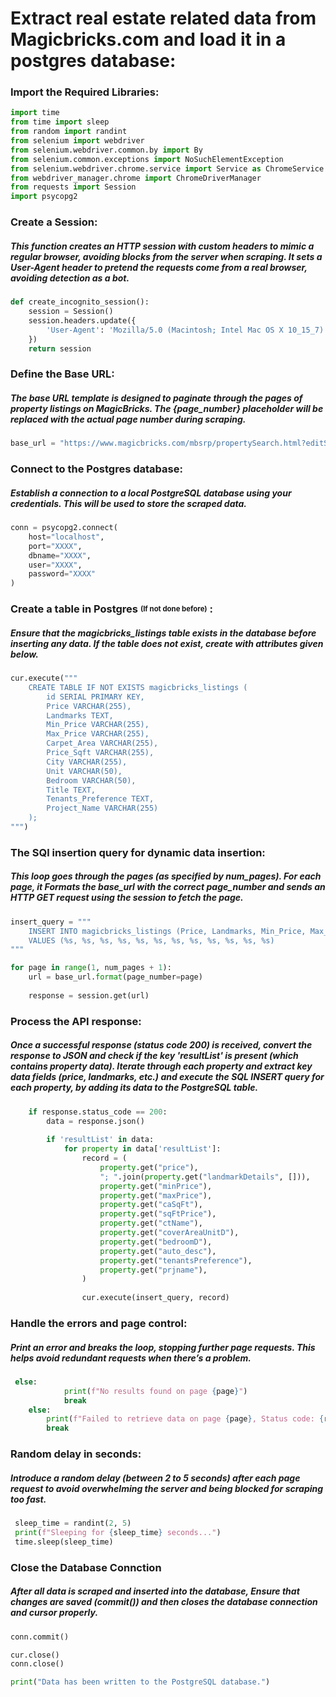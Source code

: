 # Extract real estate related data from Magicbricks.com and load it in a postgres database:
### Import the Required Libraries:
```python
import time
from time import sleep
from random import randint
from selenium import webdriver
from selenium.webdriver.common.by import By
from selenium.common.exceptions import NoSuchElementException
from selenium.webdriver.chrome.service import Service as ChromeService
from webdriver_manager.chrome import ChromeDriverManager
from requests import Session
import psycopg2
```

### Create a Session:
##### This function creates an HTTP session with custom headers to mimic a regular browser, avoiding blocks from the server when scraping. It sets a User-Agent header to pretend the requests come from a real browser, avoiding detection as a bot.
```python
def create_incognito_session():
    session = Session()
    session.headers.update({
        'User-Agent': 'Mozilla/5.0 (Macintosh; Intel Mac OS X 10_15_7) AppleWebKit/537.36 (KHTML, like Gecko) Chrome/127.0.0.0 Safari/537.36'
    })
    return session
```

### Define the Base URL:
##### The base URL template is designed to paginate through the pages of property listings on MagicBricks. The {page_number} placeholder will be replaced with the actual page number during scraping.
```python
base_url = "https://www.magicbricks.com/mbsrp/propertySearch.html?editSearch=Y&category=R&propertyType=10001,10017,10002,10003,10021,10022,10020&bedrooms=11700,11701,11702,11703&city=2481&page={page_number}&groupstart=90&offset=0&maxOffset=100&sortBy=premiumRecent&pType=10001,10017,10002,10003,10021,10022,10020&isNRI=N&showPrimePropsinFixedSlotsSEO=N&multiLang=en"
```

### Connect to the Postgres database:
##### Establish a connection to a local PostgreSQL database using your credentials. This will be used to store the scraped data.
```python
conn = psycopg2.connect(
    host="localhost",
    port="XXXX",
    dbname="XXXX",
    user="XXXX",
    password="XXXX"
)
```
### Create a table in Postgres <sub><sup>(If not done before)</sup></sub> :
##### Ensure that the magicbricks_listings table exists in the database before inserting any data. If the table does not exist, create with attributes given below.
```python
cur.execute("""
    CREATE TABLE IF NOT EXISTS magicbricks_listings (
        id SERIAL PRIMARY KEY,
        Price VARCHAR(255),
        Landmarks TEXT,
        Min_Price VARCHAR(255),
        Max_Price VARCHAR(255),
        Carpet_Area VARCHAR(255),
        Price_Sqft VARCHAR(255),
        City VARCHAR(255),
        Unit VARCHAR(50),
        Bedroom VARCHAR(50),
        Title TEXT,
        Tenants_Preference TEXT,
        Project_Name VARCHAR(255)
    );
""")
```

### The SQl insertion query for dynamic data insertion:
##### This loop goes through the pages (as specified by num_pages). For each page, it Formats the base_url with the correct page_number and sends an HTTP GET request using the session to fetch the page.
```python
insert_query = """
    INSERT INTO magicbricks_listings (Price, Landmarks, Min_Price, Max_Price, Carpet_Area, Price_Sqft, City, Unit, Bedroom, Title, Tenants_Preference, Project_Name)
    VALUES (%s, %s, %s, %s, %s, %s, %s, %s, %s, %s, %s, %s)
"""

for page in range(1, num_pages + 1):
    url = base_url.format(page_number=page)
    
    response = session.get(url)
```

### Process the API response:
##### Once a successful response (status code 200) is received, convert the response to JSON and check if the key 'resultList' is present (which contains property data). Iterate through each property and extract key data fields (price, landmarks, etc.) and execute the SQL INSERT query for each property, by adding its data to the PostgreSQL table.
```python
    if response.status_code == 200:
        data = response.json()  
        
        if 'resultList' in data:
            for property in data['resultList']:
                record = (
                    property.get("price"),
                    "; ".join(property.get("landmarkDetails", [])),  
                    property.get("minPrice"),
                    property.get("maxPrice"),
                    property.get("caSqFt"),
                    property.get("sqFtPrice"),
                    property.get("ctName"),
                    property.get("coverAreaUnitD"),
                    property.get("bedroomD"),
                    property.get("auto_desc"),
                    property.get("tenantsPreference"),
                    property.get("prjname"),
                )
                
                cur.execute(insert_query, record)
```

### Handle the errors and page control:
##### Print an error and breaks the loop, stopping further page requests. This helps avoid redundant requests when there’s a problem.
```python
 else:
            print(f"No results found on page {page}")
            break  
    else:
        print(f"Failed to retrieve data on page {page}, Status code: {response.status_code}")
        break  
```
### Random delay in seconds:
##### Introduce a random delay (between 2 to 5 seconds) after each page request to avoid overwhelming the server and being blocked for scraping too fast.
```python
 sleep_time = randint(2, 5)  
 print(f"Sleeping for {sleep_time} seconds...")
 time.sleep(sleep_time)
```
### Close the Database Connction
##### After all data is scraped and inserted into the database, Ensure that changes are saved (commit()) and then closes the database connection and cursor properly.
```python
conn.commit()

cur.close()
conn.close()

print("Data has been written to the PostgreSQL database.")
```
